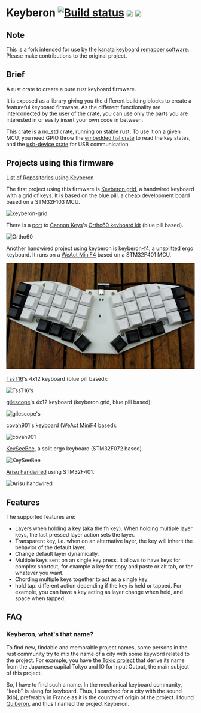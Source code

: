 # Keyberon [![Build status](https://travis-ci.org/TeXitoi/keyberon.svg?branch=master)](https://travis-ci.org/TeXitoi/keyberon) [![](https://img.shields.io/crates/v/keyberon.svg)](https://crates.io/crates/keyberon) [![](https://docs.rs/keyberon/badge.svg)](https://docs.rs/keyberon)

## Note

This is a fork intended for use by the [kanata keyboard remapper software](https://github.com/jtroo/keyberon).
Please make contributions to the original project.

## Brief

A rust crate to create a pure rust keyboard firmware.

It is exposed as a library giving you the different building blocks to
create a featureful keyboard firmware. As the different functionality
are interconected by the user of the crate, you can use only the parts
you are interested in or easily insert your own code in between.

This crate is a no_std crate, running on stable rust. To use it on a
given MCU, you need GPIO throw the [embedded hal
crate](https://crates.io/crates/embedded-hal) to read the key states,
and the [usb-device crate](https://crates.io/crates/usb-device) for
USB communication.

## Projects using this firmware

[List of Repositories using Keyberon](./KEYBOARDS.md)

The first project using this firmware is [Keyberon
grid](https://github.com/TeXitoi/keyberon-grid), a handwired keyboard
with a grid of keys. It is based on the blue pill, a cheap development
board based on a STM32F103 MCU.

![keyberon-grid](https://raw.githubusercontent.com/TeXitoi/keyberon-grid/master/images/keyberon.jpg)

There is a [port](https://github.com/TeXitoi/ortho60-keyberon) to
[Cannon Keys](https://cannonkeys.com/)'s [Ortho60 keyboard
kit](https://cannonkeys.com/collections/frontpage/products/ortho60)
(blue pill based).

![Ortho60](https://cdn.shopify.com/s/files/1/0238/7342/1376/products/Ortho60_1024x1024@2x.jpg)

Another handwired project using keyberon is
[keyberon-f4](https://github.com/TeXitoi/keyberon-f4), a unsplitted
ergo keyboard. It runs on a [WeAct
MiniF4](https://github.com/WeActTC/MiniF4-STM32F4x1) based on a
STM32F401 MCU.

![keyberon-f4](https://raw.githubusercontent.com/TeXitoi/keyberon-f4/master/images/keyberon-44.jpg)

[TssT16](https://github.com/TssT16)'s 4x12 keyboard (blue pill based):

![TssT16's](https://user-images.githubusercontent.com/12481562/81586297-97996e80-93b5-11ea-86e1-c4358854477e.jpg)

[gilescope](https://github.com/gilescope)'s 4x12 keyboard (keyberon
grid, blue pill based):

![gilescope's](https://i.redd.it/syvlwmkd77851.jpg)

[covah901](https://www.reddit.com/user/covah901/)'s keyboard ([WeAct
MiniF4](https://github.com/WeActTC/MiniF4-STM32F4x1) based):

![covah901](https://i.redd.it/gnkfymu0gwo41.jpg)

[KeySeeBee](https://github.com/TeXitoi/keyseebee), a split ergo
keyboard (STM32F072 based).

![KeySeeBee](https://raw.githubusercontent.com/TeXitoi/keyseebee/master/images/keyseebee.jpg)

[Arisu handwired](https://github.com/help-14/arisu-handwired) using STM32F401.

![Arisu handwired](https://camo.githubusercontent.com/4fca994ac2b7c1b1874d4331c2428cac211ff80c2891c75c971d15630ef0a948/68747470733a2f2f692e696d6775722e636f6d2f30334c356f63702e6a7067)

## Features

The supported features are:
 - Layers when holding a key (aka the fn key). When holding multiple
   layer keys, the last pressed layer action sets the layer.
 - Transparent key, i.e. when on an alternative layer, the key will
   inherit the behavior of the default layer.
 - Change default layer dynamically.
 - Multiple keys sent on an single key press. It allows to have keys
   for complex shortcut, for example a key for copy and paste or alt tab, or
   for whatever you want.
 - Chording multiple keys together to act as a single key
 - hold tap: different action depending if the key is held or
   tapped. For example, you can have a key acting as layer change when
   held, and space when tapped.


## FAQ

### Keyberon, what's that name?

To find new, findable and memorable project names, some persons in the rust community try to mix the name of a city with some keyword related to the project. For example, you have the [Tokio project](https://tokio.rs/) that derive its name from the Japanese capital Tokyo and IO for Input Output, the main subject of this project.

So, I have to find such a name. In the mechanical keyboard community, "keeb" is slang for keyboard. Thus, I searched for a city with the sound [kib], preferably in France as it is the country of origin of the project. I found [Quiberon](https://en.wikipedia.org/wiki/Quiberon), and thus I named the project Keyberon.
